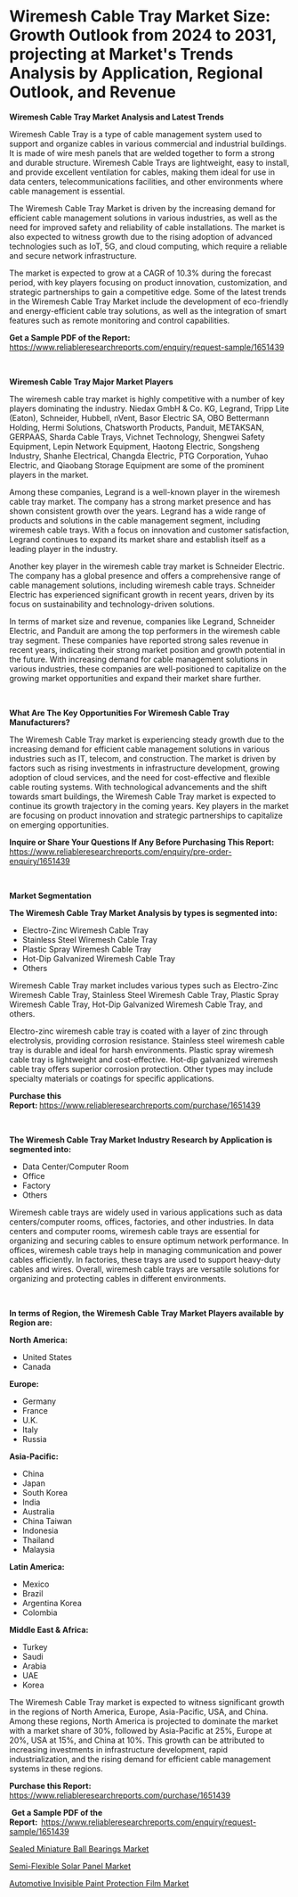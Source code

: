 <p><h1>Wiremesh Cable Tray Market Size: Growth Outlook from 2024 to 2031, projecting at Market's Trends Analysis by Application, Regional Outlook, and Revenue</h1></p><p><strong>Wiremesh Cable Tray Market Analysis and Latest Trends</strong></p>
<p><p>Wiremesh Cable Tray is a type of cable management system used to support and organize cables in various commercial and industrial buildings. It is made of wire mesh panels that are welded together to form a strong and durable structure. Wiremesh Cable Trays are lightweight, easy to install, and provide excellent ventilation for cables, making them ideal for use in data centers, telecommunications facilities, and other environments where cable management is essential.</p><p>The Wiremesh Cable Tray Market is driven by the increasing demand for efficient cable management solutions in various industries, as well as the need for improved safety and reliability of cable installations. The market is also expected to witness growth due to the rising adoption of advanced technologies such as IoT, 5G, and cloud computing, which require a reliable and secure network infrastructure.</p><p>The market is expected to grow at a CAGR of 10.3% during the forecast period, with key players focusing on product innovation, customization, and strategic partnerships to gain a competitive edge. Some of the latest trends in the Wiremesh Cable Tray Market include the development of eco-friendly and energy-efficient cable tray solutions, as well as the integration of smart features such as remote monitoring and control capabilities.</p></p>
<p><strong>Get a Sample PDF of the Report:&nbsp;</strong> <a href="https://www.reliableresearchreports.com/enquiry/request-sample/1651439">https://www.reliableresearchreports.com/enquiry/request-sample/1651439</a></p>
<p>&nbsp;</p>
<p><strong>Wiremesh Cable Tray Major Market Players</strong></p>
<p><p>The wiremesh cable tray market is highly competitive with a number of key players dominating the industry. Niedax GmbH & Co. KG, Legrand, Tripp Lite (Eaton), Schneider, Hubbell, nVent, Basor Electric SA, OBO Bettermann Holding, Hermi Solutions, Chatsworth Products, Panduit, METAKSAN, GERPAAS, Sharda Cable Trays, Vichnet Technology, Shengwei Safety Equipment, Lepin Network Equipment, Haotong Electric, Songsheng Industry, Shanhe Electrical, Changda Electric, PTG Corporation, Yuhao Electric, and Qiaobang Storage Equipment are some of the prominent players in the market.</p><p>Among these companies, Legrand is a well-known player in the wiremesh cable tray market. The company has a strong market presence and has shown consistent growth over the years. Legrand has a wide range of products and solutions in the cable management segment, including wiremesh cable trays. With a focus on innovation and customer satisfaction, Legrand continues to expand its market share and establish itself as a leading player in the industry.</p><p>Another key player in the wiremesh cable tray market is Schneider Electric. The company has a global presence and offers a comprehensive range of cable management solutions, including wiremesh cable trays. Schneider Electric has experienced significant growth in recent years, driven by its focus on sustainability and technology-driven solutions.</p><p>In terms of market size and revenue, companies like Legrand, Schneider Electric, and Panduit are among the top performers in the wiremesh cable tray segment. These companies have reported strong sales revenue in recent years, indicating their strong market position and growth potential in the future. With increasing demand for cable management solutions in various industries, these companies are well-positioned to capitalize on the growing market opportunities and expand their market share further.</p></p>
<p>&nbsp;</p>
<p><strong>What Are The Key Opportunities For Wiremesh Cable Tray Manufacturers?</strong></p>
<p><p>The Wiremesh Cable Tray market is experiencing steady growth due to the increasing demand for efficient cable management solutions in various industries such as IT, telecom, and construction. The market is driven by factors such as rising investments in infrastructure development, growing adoption of cloud services, and the need for cost-effective and flexible cable routing systems. With technological advancements and the shift towards smart buildings, the Wiremesh Cable Tray market is expected to continue its growth trajectory in the coming years. Key players in the market are focusing on product innovation and strategic partnerships to capitalize on emerging opportunities.</p></p>
<p><strong>Inquire or Share Your Questions If Any Before Purchasing This Report:</strong> <a href="https://www.reliableresearchreports.com/enquiry/pre-order-enquiry/1651439">https://www.reliableresearchreports.com/enquiry/pre-order-enquiry/1651439</a></p>
<p>&nbsp;</p>
<p><strong>Market Segmentation</strong></p>
<p><strong>The Wiremesh Cable Tray Market Analysis by types is segmented into:</strong></p>
<p><ul><li>Electro-Zinc Wiremesh Cable Tray</li><li>Stainless Steel Wiremesh Cable Tray</li><li>Plastic Spray Wiremesh Cable Tray</li><li>Hot-Dip Galvanized Wiremesh Cable Tray</li><li>Others</li></ul></p>
<p><p>Wiremesh Cable Tray market includes various types such as Electro-Zinc Wiremesh Cable Tray, Stainless Steel Wiremesh Cable Tray, Plastic Spray Wiremesh Cable Tray, Hot-Dip Galvanized Wiremesh Cable Tray, and others. </p><p>Electro-zinc wiremesh cable tray is coated with a layer of zinc through electrolysis, providing corrosion resistance. Stainless steel wiremesh cable tray is durable and ideal for harsh environments. Plastic spray wiremesh cable tray is lightweight and cost-effective. Hot-dip galvanized wiremesh cable tray offers superior corrosion protection. Other types may include specialty materials or coatings for specific applications.</p></p>
<p><strong>Purchase this Report:&nbsp;</strong><a href="https://www.reliableresearchreports.com/purchase/1651439">https://www.reliableresearchreports.com/purchase/1651439</a></p>
<p>&nbsp;</p>
<p><strong>The Wiremesh Cable Tray Market Industry Research by Application is segmented into:</strong></p>
<p><ul><li>Data Center/Computer Room</li><li>Office</li><li>Factory</li><li>Others</li></ul></p>
<p><p>Wiremesh cable trays are widely used in various applications such as data centers/computer rooms, offices, factories, and other industries. In data centers and computer rooms, wiremesh cable trays are essential for organizing and securing cables to ensure optimum network performance. In offices, wiremesh cable trays help in managing communication and power cables efficiently. In factories, these trays are used to support heavy-duty cables and wires. Overall, wiremesh cable trays are versatile solutions for organizing and protecting cables in different environments.</p></p>
<p>&nbsp;</p>
<p><strong>In terms of Region, the Wiremesh Cable Tray Market Players available by Region are:</strong></p>
<p>
    <p> <strong> North America: </strong>
        <ul>
            <li>United States</li>
            <li>Canada</li>
        </ul>
        </p> 
    <p> <strong> Europe: </strong>
        <ul>
            <li>Germany</li>
            <li>France</li>
            <li>U.K.</li>
            <li>Italy</li>
            <li>Russia</li>
        </ul>
        </p> 
    <p> <strong> Asia-Pacific: </strong>
        <ul>
            <li>China</li>
            <li>Japan</li>
            <li>South Korea</li>
            <li>India</li>
            <li>Australia</li>
            <li>China Taiwan</li>
            <li>Indonesia</li>
            <li>Thailand</li>
            <li>Malaysia</li>
        </ul>
        </p> 
    <p> <strong> Latin America: </strong>
        <ul>
            <li>Mexico</li>
            <li>Brazil</li>
            <li>Argentina Korea</li>
            <li>Colombia</li>
        </ul>
        </p> 
    <p> <strong> Middle East & Africa: </strong>
        <ul>
            <li>Turkey</li>
            <li>Saudi</li>
            <li>Arabia</li>
            <li>UAE</li>
            <li>Korea</li>
        </ul>
    </p>
    </p>
<p><p>The Wiremesh Cable Tray market is expected to witness significant growth in the regions of North America, Europe, Asia-Pacific, USA, and China. Among these regions, North America is projected to dominate the market with a market share of 30%, followed by Asia-Pacific at 25%, Europe at 20%, USA at 15%, and China at 10%. This growth can be attributed to increasing investments in infrastructure development, rapid industrialization, and the rising demand for efficient cable management systems in these regions.</p></p>
<p><strong>Purchase this Report: </strong><a href="https://www.reliableresearchreports.com/purchase/1651439">https://www.reliableresearchreports.com/purchase/1651439</a></p>
<p>&nbsp;<strong>Get a Sample PDF of the Report:&nbsp;&nbsp;</strong><a href="https://www.reliableresearchreports.com/enquiry/request-sample/1651439">https://www.reliableresearchreports.com/enquiry/request-sample/1651439</a></p>
<p><strong></strong></p>
<p><p><a href="https://view.publitas.com/reportprime-1/sealed-miniature-ball-bearings-market-analysis-and-market-size-global-industry-overview-market-segmentation-and-forecast-2023-to-2030/">Sealed Miniature Ball Bearings Market</a></p><p><a href="https://view.publitas.com/reportprime-1/semi-flexible-solar-panel-market-size-focuses-on-market-dynamics-in-depth-analysis-and-future-projections-of-its-market-forecasted-for-period-from-2023-to-2030/">Semi-Flexible Solar Panel Market</a></p><p><a href="https://view.publitas.com/reportprime-1/automotive-invisible-paint-protection-film-market-analysis-examines-its-scope-on-growth-opportunities-and-forecasted-trends-spanning-from-2023-to-2030/">Automotive Invisible Paint Protection Film Market</a></p></p>
